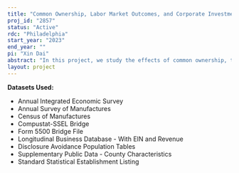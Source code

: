 ```yaml
---
title: "Common Ownership, Labor Market Outcomes, and Corporate Investment: Establishment-Level Evidence"
proj_id: "2857"
status: "Active"
rdc: "Philadelphia"
start_year: "2023"
end_year: ""
pi: "Xin Dai"
abstract: "In this project, we study the effects of common ownership, the extent to which different firms share common owners, on employees at the establishment level. Common ownership has been increasing in the U.S. in the past four decades, and this phenomenon raised the alarm that a small number of giant asset managers could effectively control most large, publicly traded firms in the near future. Increased common ownership could increase firms' employer market power, which in turn could contribute to the wage stagnation since the 1970s. Although this argument is theoretically appealing, little is known about whether and how common ownership affects employees and capital investment in reality. To achieve our goal, we merge microdata in the Census, for example, Longitudinal Business Database (LBD), Census of Manufactures (CMF), and Annual Survey of Manufactures (ASM), with institutional ownership data from SEC Form 13F. In addition to canonical panel regressions, we further use a firm's addition to the S&P 500 index as a shock to the common ownership of its competitors in local labor markets and use a matched difference-in-differences analysis to identify causal impacts of common ownership. We expect that an increase in common ownership would lead to a decrease in employee earnings conditional on labor productivity. Our project contributes to the literature by being the first to document common ownership effects on employees."
layout: project
---
```


**Datasets Used:**

  - Annual Integrated Economic Survey 
  - Annual Survey of Manufactures 
  - Census of Manufactures 
  - Compustat-SSEL Bridge 
  - Form 5500 Bridge File 
  - Longitudinal Business Database - With EIN and Revenue 
  - Disclosure Avoidance Population Tables 
  - Supplementary Public Data - County Characteristics 
  - Standard Statistical Establishment Listing 

